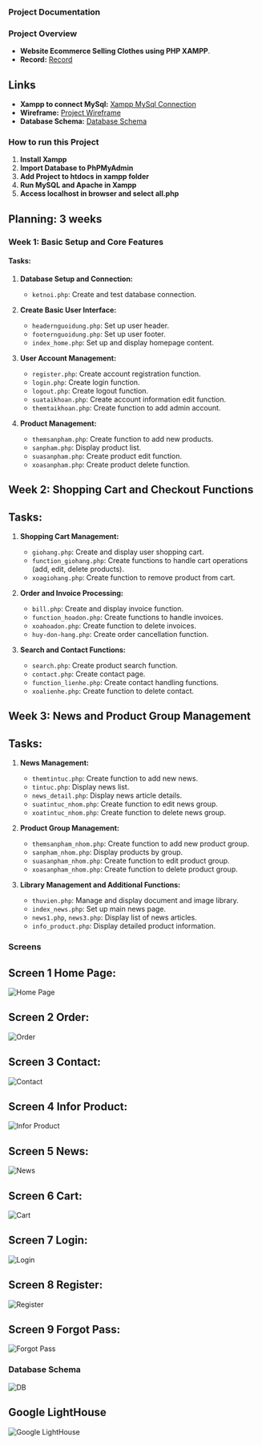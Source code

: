 ### Project Documentation
### Project Overview
- **Website Ecommerce Selling Clothes using PHP XAMPP**.
- **Record:** [Record](https://drive.google.com/file/d/1PcqFSAPeP5EuxbNCnSkQpA9LmFGRYZ1q/view?usp=sharing)
## Links

- **Xampp to connect MySql:** [Xampp MySql Connection](https://sourceforge.net/projects/xampp/files/XAMPP%20Windows/8.2.12/xampp-windows-x64-8.2.12-0-VS16-installer.exe/download?use_mirror=udomain&viasf=1)
- **Wireframe:** [Project Wireframe](https://github.com/Vipproplayerone1/FinalWebDesign/blob/main/wireframe/wireframe.md)
- **Database Schema:** [Database Schema](https://drive.google.com/file/d/1KQXDzVuc4rPpgBmzdoz0dR_Pbx7_cFjE/view)

### How to run this Project
1. **Install Xampp**
2. **Import Database to PhPMyAdmin**
3. **Add Project to htdocs in xampp folder**
4. **Run MySQL and Apache in Xampp**
5. **Access localhost in browser and select all.php**


## Planning: 3 weeks

### Week 1: Basic Setup and Core Features
#### Tasks:
1. **Database Setup and Connection:**
   - `ketnoi.php`: Create and test database connection.

2. **Create Basic User Interface:**
   - `headernguoidung.php`: Set up user header.
   - `footernguoidung.php`: Set up user footer.
   - `index_home.php`: Set up and display homepage content.

3. **User Account Management:**
   - `register.php`: Create account registration function.
   - `login.php`: Create login function.
   - `logout.php`: Create logout function.
   - `suataikhoan.php`: Create account information edit function.
   - `themtaikhoan.php`: Create function to add admin account.

4. **Product Management:**
   - `themsanpham.php`: Create function to add new products.
   - `sanpham.php`: Display product list.
   - `suasanpham.php`: Create product edit function.
   - `xoasanpham.php`: Create product delete function.

## Week 2: Shopping Cart and Checkout Functions
## Tasks:
1. **Shopping Cart Management:**
   - `giohang.php`: Create and display user shopping cart.
   - `function_giohang.php`: Create functions to handle cart operations (add, edit, delete products).
   - `xoagiohang.php`: Create function to remove product from cart.

2. **Order and Invoice Processing:**
   - `bill.php`: Create and display invoice function.
   - `function_hoadon.php`: Create functions to handle invoices.
   - `xoahoadon.php`: Create function to delete invoices.
   - `huy-don-hang.php`: Create order cancellation function.

3. **Search and Contact Functions:**
   - `search.php`: Create product search function.
   - `contact.php`: Create contact page.
   - `function_lienhe.php`: Create contact handling functions.
   - `xoalienhe.php`: Create function to delete contact.

## Week 3: News and Product Group Management
## Tasks:
1. **News Management:**
   - `themtintuc.php`: Create function to add new news.
   - `tintuc.php`: Display news list.
   - `news_detail.php`: Display news article details.
   - `suatintuc_nhom.php`: Create function to edit news group.
   - `xoatintuc_nhom.php`: Create function to delete news group.

2. **Product Group Management:**
   - `themsanpham_nhom.php`: Create function to add new product group.
   - `sanpham_nhom.php`: Display products by group.
   - `suasanpham_nhom.php`: Create function to edit product group.
   - `xoasanpham_nhom.php`: Create function to delete product group.

3. **Library Management and Additional Functions:**
   - `thuvien.php`: Manage and display document and image library.
   - `index_news.php`: Set up main news page.
   - `news1.php`, `news3.php`: Display list of news articles.
   - `info_product.php`: Display detailed product information.


### Screens

## Screen 1 Home Page:
![Home Page](https://github.com/Vipproplayerone1/FinalWebDesign/blob/main/1.png)

## Screen 2 Order:
![Order](https://github.com/Vipproplayerone1/FinalWebDesign/blob/main/2.png)

## Screen 3 Contact:
![Contact](https://github.com/Vipproplayerone1/FinalWebDesign/blob/main/3.png)

## Screen 4 Infor Product:
![Infor Product](https://github.com/Vipproplayerone1/FinalWebDesign/blob/main/4.png)

## Screen 5 News:
![News](https://github.com/Vipproplayerone1/FinalWebDesign/blob/main/5.png)

## Screen 6 Cart:
![Cart](https://github.com/Vipproplayerone1/FinalWebDesign/blob/main/6.png)

## Screen 7 Login:
![Login](https://github.com/Vipproplayerone1/FinalWebDesign/blob/main/7.png)

## Screen 8 Register:
![Register](https://github.com/Vipproplayerone1/FinalWebDesign/blob/main/8.png)

## Screen 9  Forgot Pass:
![Forgot Pass](https://github.com/Vipproplayerone1/FinalWebDesign/blob/main/9.png)

### Database Schema

![DB](https://github.com/Vipproplayerone1/FinalWebDesign/blob/main/DB_schema-images-0.png)

## Google LightHouse

![Google LightHouse](https://github.com/Vipproplayerone1/FinalWebDesign/blob/main/GGLightHouse.png)
